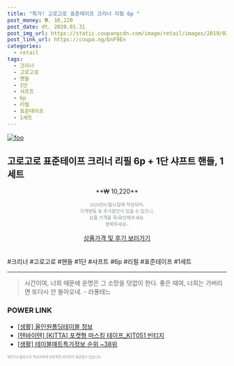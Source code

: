 ```yaml
--- 
title: "특가! 고로고로 표준테이프 크리너 리필 6p " 
post_money: ₩. 10,220 
post_date: dt. 2020.01.31 
post_img_url: https://static.coupangcdn.com/image/retail/images/2019/02/07/10/0/7a52c5c0-7eea-4abd-9658-3236a5debd20.jpg 
post_link_url: https://coupa.ng/bnF9En 
categories: 
  - retail 
tags: 
  - 크리너 
  - 고로고로 
  - 핸들 
  - 1단 
  - 샤프트 
  - 6p 
  - 리필 
  - 표준테이프 
  - 1세트 
--- 
```

[![foo](https://static.coupangcdn.com/image/retail/images/2019/02/07/10/0/7a52c5c0-7eea-4abd-9658-3236a5debd20.jpg)](https://coupa.ng/bnF9En) 

## 고로고로 표준테이프 크리너 리필 6p + 1단 샤프트 핸들, 1세트 
<p style="text-align: center;">**₩ 10,220**</p> 
<p style="text-align: center;"><span style="color: #898c8f; font-family: Georgia,Times,serif; font-size: 0.75em;">2020년01월31일에 작성되어, <br>가격변동 및 추가할인이 있을 수 있으니,<br> 상품 가격을 꼭!확인해주세요.<br>행복하세요~</span> 
</p>	 
<div markdown="0" style="text-align: center;"><a href="https://coupa.ng/bnF9En" class="btn btn--success">상품가격 및 후기 보러가기</a></div> 
<br><br> 
  #크리너 #고로고로 #핸들 #1단 #샤프트 #6p #리필 #표준테이프 #1세트 
<hr> 

> 시간이여, 너희 때문에 운명은 그 소망을 덧없이 한다. 좋은 때여, 너희는 가버리면 또다시 안 돌아오네. - 라퐁테느 


### POWER LINK

* <a href="https://blog.naver.com/fasyy4321/221760482326" target="_blank"> [생활] 올인원폴딩테이블 정보 </a>
* <a href="https://blog.naver.com/an0733/221784483806" target="_blank">[텐바이텐] [KITTA] 포켓형 마스킹 테이프_KIT051 빈티지</a>
* <a href="https://blog.naver.com/fasyy4321/221773498056" target="_blank"> [생활] 테이블매트특가정보 순위 ~38위</a>

<span style="color: #898c8f; font-family: Georgia,Times,serif; font-size: 0.55em;">파트너스활동으로 작성자에게 일정액의 커미션이 제공될수 있습니다.</span> 
